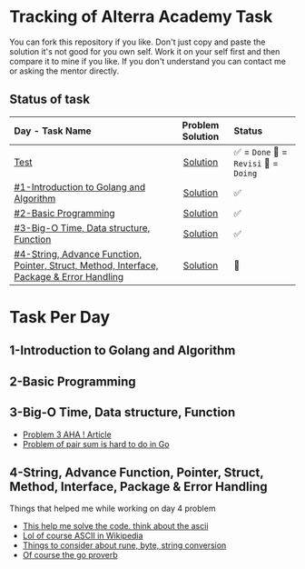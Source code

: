 


# Tracking of Alterra Academy Task

You can fork this repository if you like. Don't just copy and paste the solution it's not good for you own self. Work it on your self first and then compare it to mine if you like. If you don't understand you can contact me or asking the mentor directly. 

## Status of task

 
| Day - Task Name | Problem Solution | Status |
| :-------- | :-------:| :---------------------------------------------------|
| [Test](##1-introduction-to-golang-and-algorithm)  		| [Solution](www.twitter.com/zeinfahrozi) |  ✅ = `Done` 🔄 = `Revisi` 💬 = `Doing`|
| [#1-Introduction to Golang and Algorithm](#1-introduction-to-golang-and-algorithm)  		| [Solution](www.twitter.com/zeinfahrozi) |  ✅| \
| [#2-Basic Programming](#2-basic-programming)  | [Solution](https://github.com/mozarik/alterra-academy-task/tree/main/day02) |  ✅|\
| [#3-Big-O Time, Data structure, Function](#3-big-o-time-data-structure-function)  | [Solution](https://github.com/mozarik/alterra-academy-task/tree/main/day03) |  ✅|\
| [#4-String, Advance Function, Pointer, Struct, Method, Interface, Package & Error Handling](#4-string-advance-function-pointer-struct-method-interface-package--error-handling)  | [Solution](https://github.com/mozarik/alterra-academy-task/tree/main/day04) |  💬|

  


# Task Per Day

## 1-Introduction to Golang and Algorithm

## 2-Basic Programming

## 3-Big-O Time, Data structure, Function

- [Problem 3 AHA ! Article](https://www.programminglogic.com/fast-exponentiation-algorithms/)
- [Problem of pair sum is hard to do in Go](https://www.techiedelight.com/find-pair-with-given-sum-array/)

## 4-String, Advance Function, Pointer, Struct, Method, Interface, Package & Error Handling
Things that helped me while working on day 4 problem
- [This help me solve the code. think about the ascii](https://www.asciitable.xyz/golang-program-convert-string-character-to-ascii-code/)
- [Lol of course ASCII in Wikipedia](https://en.wikipedia.org/wiki/ASCII)
- [Things to consider about rune, byte, string conversion](https://go.dev/blog/strings)
- [Of course the go proverb](https://go-proverbs.github.io/)
<!--stackedit_data:
eyJoaXN0b3J5IjpbMTczNDUzMzQ5LDk3OTcwMzU3NCw1NjY5Nj
I1MjMsMTY0MzA1OTk2OCwxODE0MDMyMjM4LDE4NTUxODUyODIs
NjE1NDY4ODc2LC0xNjc5Njc5MjgxXX0=
-->